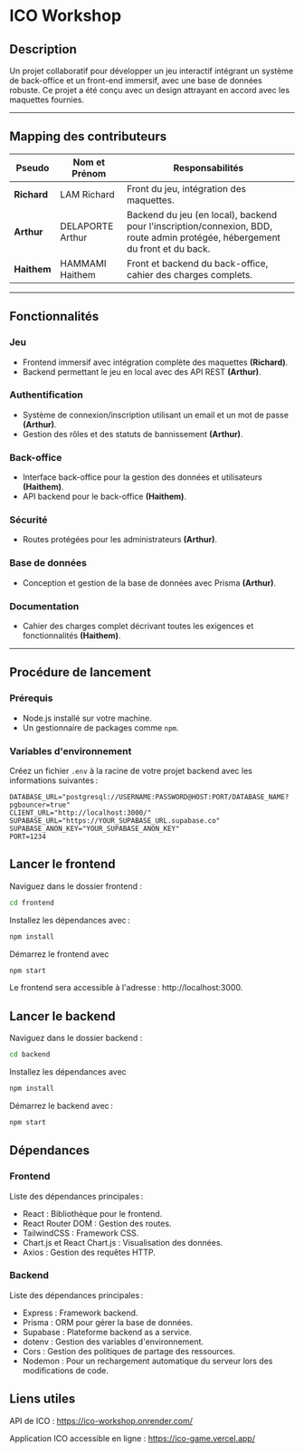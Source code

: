 # ICO Workshop

## Description
Un projet collaboratif pour développer un jeu interactif intégrant un système de back-office et un front-end immersif, avec une base de données robuste. Ce projet a été conçu avec un design attrayant en accord avec les maquettes fournies.

---

## Mapping des contributeurs

| Pseudo      | Nom et Prénom       | Responsabilités                                                                 |
|-------------|---------------------|--------------------------------------------------------------------------------|
| **Richard** | LAM Richard         | Front du jeu, intégration des maquettes.                                       |
| **Arthur**  | DELAPORTE Arthur    | Backend du jeu (en local), backend pour l'inscription/connexion, BDD, route admin protégée, hébergement du front et du back. |
| **Haithem** | HAMMAMI Haithem     | Front et backend du back-office, cahier des charges complets.                  |

---

## Fonctionnalités

### Jeu
- Frontend immersif avec intégration complète des maquettes **(Richard)**.
- Backend permettant le jeu en local avec des API REST **(Arthur)**.

### Authentification
- Système de connexion/inscription utilisant un email et un mot de passe **(Arthur)**.
- Gestion des rôles et des statuts de bannissement **(Arthur)**.

### Back-office
- Interface back-office pour la gestion des données et utilisateurs **(Haithem)**.
- API backend pour le back-office **(Haithem)**.

### Sécurité
- Routes protégées pour les administrateurs **(Arthur)**.

### Base de données
- Conception et gestion de la base de données avec Prisma **(Arthur)**.

### Documentation
- Cahier des charges complet décrivant toutes les exigences et fonctionnalités **(Haithem)**.

---

## Procédure de lancement

### Prérequis
- Node.js installé sur votre machine.
- Un gestionnaire de packages comme `npm`.

### Variables d'environnement
Créez un fichier `.env` à la racine de votre projet backend avec les informations suivantes :

```env
DATABASE_URL="postgresql://USERNAME:PASSWORD@HOST:PORT/DATABASE_NAME?pgbouncer=true"
CLIENT_URL="http://localhost:3000/"
SUPABASE_URL="https://YOUR_SUPABASE_URL.supabase.co"
SUPABASE_ANON_KEY="YOUR_SUPABASE_ANON_KEY"
PORT=1234
```

## Lancer le frontend

Naviguez dans le dossier frontend :

```bash
cd frontend
```

Installez les dépendances avec :
```bash
npm install
```

Démarrez le frontend avec 
```bash
npm start
```

Le frontend sera accessible à l'adresse : http://localhost:3000.


## Lancer le backend

Naviguez dans le dossier backend :

```bash
cd backend
```

Installez les dépendances avec 
```bash
npm install
```

Démarrez le backend avec :
```bash
npm start
```


## Dépendances
### Frontend
Liste des dépendances principales :

- React : Bibliothèque pour le frontend.
- React Router DOM : Gestion des routes.
- TailwindCSS : Framework CSS.
- Chart.js et React Chart.js : Visualisation des données.
- Axios : Gestion des requêtes HTTP.


### Backend
Liste des dépendances principales :

- Express : Framework backend.
- Prisma : ORM pour gérer la base de données.
- Supabase : Plateforme backend as a service.
- dotenv : Gestion des variables d'environnement.
- Cors : Gestion des politiques de partage des ressources.
- Nodemon : Pour un rechargement automatique du serveur lors des modifications de code.

## Liens utiles
API de ICO : https://ico-workshop.onrender.com/

Application ICO accessible en ligne : https://ico-game.vercel.app/
